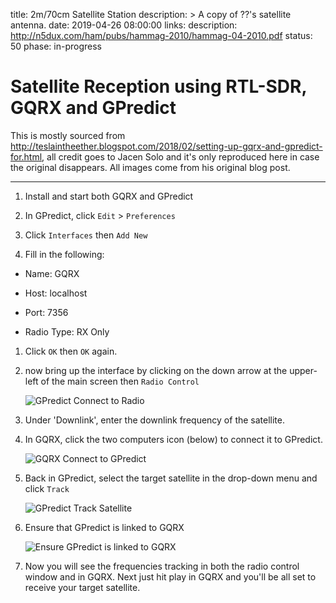 title: 2m/70cm Satellite Station
description: >
    A copy of ??'s satellite antenna.
date: 2019-04-26 08:00:00
links:
    description:  http://n5dux.com/ham/pubs/hammag-2010/hammag-04-2010.pdf
status: 50
phase: in-progress


# Satellite Reception using RTL-SDR, GQRX and GPredict

This is mostly sourced from http://teslaintheether.blogspot.com/2018/02/setting-up-gqrx-and-gpredict-for.html, all credit goes to Jacen Solo and it's only reproduced here in case the original disappears. All images come from his original blog post.

<hr />

1. Install and start both GQRX and GPredict

1. In GPredict, click `Edit` > `Preferences`

1. Click `Interfaces` then `Add New`

1. Fill in the following:

  + Name: GQRX

  + Host: localhost

  + Port: 7356

  + Radio Type: RX Only


1. Click `OK` then `OK` again.

1. now bring up the interface by clicking on the down arrow at the upper-left of the main screen then `Radio Control`

    ![GPredict Connect to Radio](/media/images/sat-station-1.png)

1. Under 'Downlink', enter the downlink frequency of the satellite.

1. In GQRX, click the two computers icon (below) to connect it to GPredict.

    ![GQRX Connect to GPredict](/media/images/sat-station-2.png)

1. Back in GPredict, select the target satellite in the drop-down menu and click `Track`

    ![GPredict Track Satellite](/media/images/sat-station-3.png)

1. Ensure that GPredict is linked to GQRX

    ![Ensure GPredict is linked to GQRX](/media/images/sat-station-4.png)

1. Now you will see the frequencies tracking in both the radio control window and in GQRX. Next just hit play in GQRX and you'll be all set to receive your target satellite.
